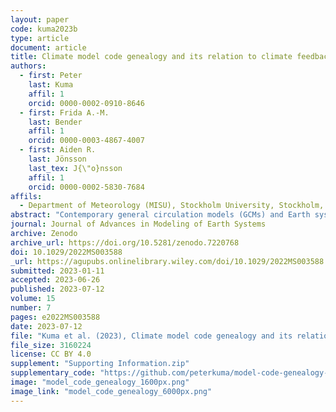 ```yaml
---
layout: paper
code: kuma2023b
type: article
document: article
title: Climate model code genealogy and its relation to climate feedbacks and sensitivity
authors:
  - first: Peter
    last: Kuma
    affil: 1
    orcid: 0000-0002-0910-8646
  - first: Frida A.-M.
    last: Bender
    affil: 1
    orcid: 0000-0003-4867-4007
  - first: Aiden R.
    last: Jönsson
    last_tex: J{\"o}nsson
    affil: 1
    orcid: 0000-0002-5830-7684
affils:
  - Department of Meteorology (MISU), Stockholm University, Stockholm, Sweden
abstract: "Contemporary general circulation models (GCMs) and Earth system models (ESMs) are developed by a large number of modeling groups globally. They use a wide range of representations of physical processes, allowing for structural (code) uncertainty to be partially quantified with multi-model ensembles (MMEs). Many models in the MMEs of the Coupled Model Intercomparison Project (CMIP) have a common development history due to sharing of code and schemes. This makes their projections statistically dependent and introduces biases in MME statistics. Previous research has focused on model output and code dependence, and model code genealogy of CMIP models has not been fully analyzed. We present a full reconstruction of CMIP3, CMIP5 and CMIP6 code genealogy of 167 atmospheric models, GCMs, and ESMs (of which 114 participated in CMIP) based on the available literature, with a focus on the atmospheric component and atmospheric physics. We identify 12 main model families. We propose family and ancestry weighting methods designed to reduce the effect of model structural dependence in MMEs. We analyze weighted effective climate sensitivity (ECS), climate feedbacks, forcing, and global mean near-surface air temperature, and how they differ by model family. Models in the same family often have similar climate properties. We show that weighting can partially reconcile differences in ECS and cloud feedbacks between CMIP5 and CMIP6. The results can help in understanding structural dependence between CMIP models, and the proposed ancestry and family weighting methods can be used in MME assessments to ameliorate model structural sampling biases."
journal: Journal of Advances in Modeling of Earth Systems
archive: Zenodo
archive_url: https://doi.org/10.5281/zenodo.7220768
doi: 10.1029/2022MS003588
_url: https://agupubs.onlinelibrary.wiley.com/doi/10.1029/2022MS003588
submitted: 2023-01-11
accepted: 2023-06-26
published: 2023-07-12
volume: 15
number: 7
pages: e2022MS003588
date: 2023-07-12
file: "Kuma et al. (2023), Climate model code genealogy and its relation to climate feedbacks and sensitivity.pdf"
file_size: 3160224
license: CC BY 4.0
supplement: "Supporting Information.zip"
supplementary_code: "https://github.com/peterkuma/model-code-genealogy-2022/"
image: "model_code_genealogy_1600px.png"
image_link: "model_code_genealogy_6000px.png"
---
```

